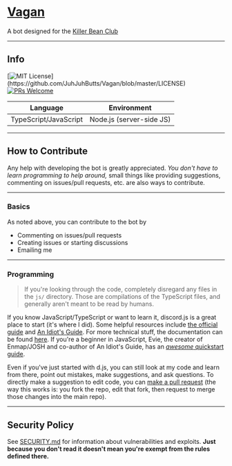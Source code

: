 # [Vagan](https://killer-bean.fandom.com/wiki/Vagan)

A bot designed for the [Killer Bean Club](https://discord.gg/BgGhHUQ)

---

## Info

[![MIT License](https://img.shields.io/apm/l/atomic-design-ui.svg?)](https://github.com/JuhJuhButts/Vagan/blob/master/LICENSE) [![PRs Welcome](https://img.shields.io/badge/PRs-welcome-brightgreen.svg?style=flat-square)](https://github.com/JuhJuhButts/Vagan/#how-to-contribute)

| Language              | Environment              |
|-----------------------|--------------------------|
| TypeScript/JavaScript | Node.js (server-side JS) |

---

## How to Contribute

Any help with developing the bot is greatly appreciated. *You don't have to learn programming to help around,* small things like providing suggestions, commenting on issues/pull requests, etc. are also ways to contribute.

---

### Basics

As noted above, you can contribute to the bot by
- Commenting on issues/pull requests
- Creating issues or starting discussions
- Emailing me

---

### Programming

> If you're looking through the code, completely disregard any files in the `js/` directory. Those are compilations of the TypeScript files, and generally aren't meant to be read by humans. 

If you know JavaScript/TypeScript or want to learn it, discord.js is a great place to start (it's where I did). Some helpful resources include [the official guide](https://discordjs.guide) and [An Idiot's Guide](https://anidiots.guide). For more technical stuff, the documentation can be found [here](https://discord.js.org). If you're a beginner in JavaScript, Evie, the creator of Enmap/JOSH and co-author of An Idiot's Guide, has an [*awesome* quickstart guide](https://js.evie.dev).

Even if you've just started with d.js, you can still look at my code and learn from there, point out mistakes, make suggestions, and ask questions. To directly make a suggestion to edit code, you can [make a pull request](https://github.com/JuhJuhButts/Vagan/pulls/new) (the way this works is: you fork the repo, edit that fork, then request to merge those changes into the main repo). 

---

## Security Policy

See [SECURITY.md](https://github.com/JuhJuhButts/Vagan/blob/main/SECURITY.md) for information about vulnerabilities and exploits. **Just because you don't read it doesn't mean you're exempt from the rules defined there.**
